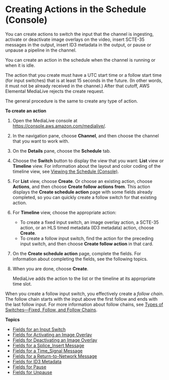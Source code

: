 # Creating Actions in the Schedule \(Console\)<a name="schedule-using-console-create"></a>

You can create actions to switch the input that the channel is ingesting, activate or deactivate image overlays on the video, insert SCTE\-35 messages in the output, insert ID3 metadata in the output, or pause or unpause a pipeline in the channel\. 

You can create an action in the schedule when the channel is running or when it is idle\.

The action that you create must have a UTC start time or a follow start time \(for input switches\) that is at least 15 seconds in the future\. \(In other words, it must not be already received in the channel\.\) After that cutoff, AWS Elemental MediaLive rejects the create request\.

The general procedure is the same to create any type of action\.

**To create an action**

1. Open the MediaLive console at [https://console\.aws\.amazon\.com/medialive/](https://console.aws.amazon.com/medialive/)\.

1. In the navigation pane, choose **Channel**, and then choose the channel that you want to work with\.

1. On the **Details** pane, choose the **Schedule** tab\.

1. Choose the **Switch** button to display the view that you want: **List** view or **Timeline** view\. For information about the layout and color coding of the timeline view, see [Viewing the Schedule \(Console\)](schedule-using-console-view.md)\.

1. For **List** view, choose **Create**\. Or choose an existing action, choose **Actions**, and then choose **Create follow actions from**\. This action displays the **Create schedule action** page with some fields already completed, so you can quickly create a follow switch for that existing action\.

1. For **Timeline** view, choose the appropriate action:
   + To create a fixed input switch, an image overlay action, a SCTE\-35 action, or an HLS timed metadata \(ID3 metadata\) action, choose **Create**\.
   + To create a follow input switch, find the action for the preceding input switch, and then choose **Create follow action** in that card\.

1. On the **Create schedule action** page, complete the fields\. For information about completing the fields, see the following topics\.

1. When you are done, choose **Create**\.

   MediaLive adds the action to the list or the timeline at its appropriate time slot\. 

When you create a follow input switch, you effectively create a *follow chain*\. The follow chain starts with the input above the first follow and ends with the last follow input\. For more information about follow chains, see [Types of Switches—Fixed, Follow, and Follow Chains](ips-switch-types.md)\.

**Topics**
+ [Fields for an Input Switch](schedule-fields-for-ips.md)
+ [Fields for Activating an Image Overlay](schedule-fields-for-activate-image.md)
+ [Fields for Deactivating an Image Overlay](schedule-fields-for-deactivate-image.md)
+ [Fields for a Splice\_Insert Message](schedule-fields-for-splice_insert.md)
+ [Fields for a Time\_Signal Message](schedule-fields-for-time-signal.md)
+ [Fields for a Return\-to\-Network Message](schedule-fields-for-return-to-network.md)
+ [Fields for ID3 Metadata](schedule-fields-for-id3-userdata.md)
+ [Fields for Pause](schedule-fields-for-pause.md)
+ [Fields for Unpause](schedule-fields-for-unpause.md)